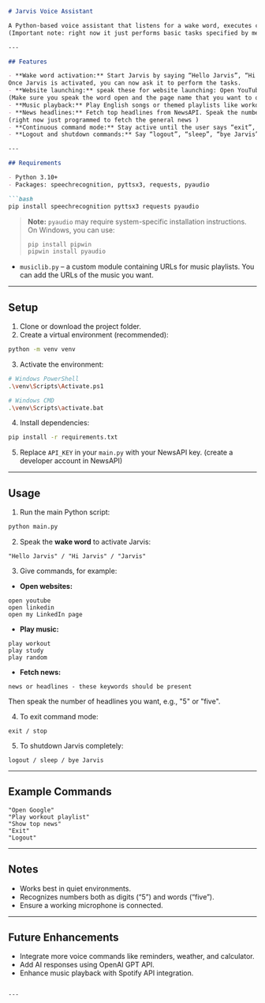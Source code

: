 ````markdown
# Jarvis Voice Assistant

A Python-based voice assistant that listens for a wake word, executes commands, plays music, opens websites, and fetches news headlines.
(Important note: right now it just performs basic tasks specified by me; you can optimize it as per your requirement)

---

## Features

- **Wake word activation:** Start Jarvis by saying “Hello Jarvis”, “Hi Jarvis”, or “Jarvis”.
Once Jarvis is activated, you can now ask it to perform the tasks.
- **Website launching:** speak these for website launching: Open YouTube, Google, LinkedIn, Facebook, Pinterest, Spotify, or your personal LinkedIn page.
(Make sure you speak the word open and the page name that you want to open properly)
- **Music playback:** Play English songs or themed playlists like workout, study, relaxation, drive, and party.
- **News headlines:** Fetch top headlines from NewsAPI. Speak the number of headlines you want (supports numbers in digits and words, e.g., “5” or “five”).
(right now just programmed to fetch the general news )
- **Continuous command mode:** Stay active until the user says “exit”, “stop”, or similar commands. 
- **Logout and shutdown commands:** Say “logout”, “sleep”, “bye Jarvis”, etc., to exit completely.

---

## Requirements

- Python 3.10+
- Packages: speechrecognition, pyttsx3, requests, pyaudio

```bash
pip install speechrecognition pyttsx3 requests pyaudio
````

> **Note:** `pyaudio` may require system-specific installation instructions. On Windows, you can use:
>
> ```bash
> pip install pipwin
> pipwin install pyaudio
> ```

* `musiclib.py` – a custom module containing URLs for music playlists. You can add the URLs of the music you want.

---

## Setup

1. Clone or download the project folder.
2. Create a virtual environment (recommended):

```bash
python -m venv venv
```

3. Activate the environment:

```bash
# Windows PowerShell
.\venv\Scripts\Activate.ps1

# Windows CMD
.\venv\Scripts\activate.bat
```

4. Install dependencies:

```bash
pip install -r requirements.txt
```

5. Replace `API_KEY` in your `main.py` with your NewsAPI key. (create a developer account in NewsAPI)

---

## Usage

1. Run the main Python script:

```bash
python main.py
```

2. Speak the **wake word** to activate Jarvis:

```
"Hello Jarvis" / "Hi Jarvis" / "Jarvis"
```

3. Give commands, for example:

* **Open websites:**

```
open youtube
open linkedin
open my LinkedIn page
```

* **Play music:**

```
play workout
play study
play random
```

* **Fetch news:**

```
news or headlines - these keywords should be present
```

Then speak the number of headlines you want, e.g., "5" or "five".

4. To exit command mode:

```
exit / stop
```

5. To shutdown Jarvis completely:

```
logout / sleep / bye Jarvis
```

---

## Example Commands

```text
"Open Google"
"Play workout playlist"
"Show top news"
"Exit"
"Logout"
```

---

## Notes

* Works best in quiet environments.
* Recognizes numbers both as digits (“5”) and words (“five”).
* Ensure a working microphone is connected.

---

## Future Enhancements

* Integrate more voice commands like reminders, weather, and calculator.
* Add AI responses using OpenAI GPT API.
* Enhance music playback with Spotify API integration.

```

---

 

